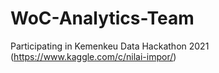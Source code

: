 # WoC-Analytics-Team

Participating in Kemenkeu Data Hackathon 2021 (https://www.kaggle.com/c/nilai-impor/)
